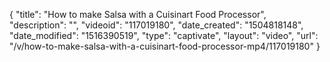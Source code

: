 {
    "title": "How to make Salsa with a Cuisinart Food Processor",
    "description": "",
    "videoid": "117019180",
    "date_created": "1504818148",
    "date_modified": "1516390519",
    "type": "captivate",
    "layout": "video",
    "url": "\/v\/how-to-make-salsa-with-a-cuisinart-food-processor-mp4\/117019180"
}
